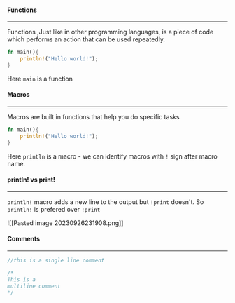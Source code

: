 #### Functions 
---
Functions ,Just like in other programming languages, is a piece of code which performs an action that can be used repeatedly.
```rust
fn main(){
	println!("Hello world!");
}
```

Here `main` is a function
#### Macros
---
Macros are built in functions that help you do specific tasks

```rust
fn main(){
	println!("Hello world!");
}

```

Here `println` is a macro - we can identify macros with `!` sign after macro name.


#### println! vs print!
---
`println!` macro adds a new line to the output but `!print` doesn't.
So `println!` is prefered over `!print`

![[Pasted image 20230926231908.png]]


#### Comments
---
```rust
//this is a single line comment

/*
This is a 
multiline comment
*/
```

